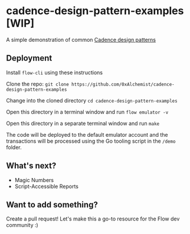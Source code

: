 # cadence-design-pattern-examples [WIP]

A simple demonstration of common [Cadence design patterns](https://docs.onflow.org/cadence/design-patterns)

## Deployment

Install `flow-cli` using these instructions

Clone the repo:
`git clone https://github.com/0xAlchemist/cadence-design-pattern-examples`

Change into the cloned directory `cd cadence-design-pattern-examples`

Open this directory in a terminal window and run `flow emulator -v`

Open this directory in a separate terminal window and run `make`

The code will be deployed to the default emulator account and the transactions will
be processed using the Go tooling script in the `/demo` folder.

## What's next?

- Magic Numbers
- Script-Accessible Reports

## Want to add something?

Create a pull request! Let's make this a go-to resource for the Flow dev community :)
